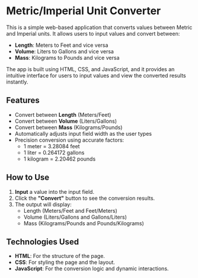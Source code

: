 # Metric/Imperial Unit Converter

This is a simple web-based application that converts values between Metric and Imperial units. It allows users to input values and convert between:

- **Length**: Meters to Feet and vice versa
- **Volume**: Liters to Gallons and vice versa
- **Mass**: Kilograms to Pounds and vice versa

The app is built using HTML, CSS, and JavaScript, and it provides an intuitive interface for users to input values and view the converted results instantly.

## Features

- Convert between **Length** (Meters/Feet)
- Convert between **Volume** (Liters/Gallons)
- Convert between **Mass** (Kilograms/Pounds)
- Automatically adjusts input field width as the user types
- Precision conversion using accurate factors:
  - 1 meter = 3.28084 feet
  - 1 liter = 0.264172 gallons
  - 1 kilogram = 2.20462 pounds

## How to Use

1. **Input** a value into the input field.
2. Click the **"Convert"** button to see the conversion results.
3. The output will display:
   - Length (Meters/Feet and Feet/Meters)
   - Volume (Liters/Gallons and Gallons/Liters)
   - Mass (Kilograms/Pounds and Pounds/Kilograms)

## Technologies Used

- **HTML**: For the structure of the page.
- **CSS**: For styling the page and the layout.
- **JavaScript**: For the conversion logic and dynamic interactions.
